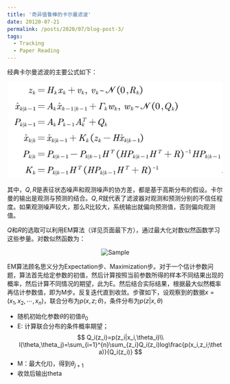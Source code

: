 ```yaml
---
title: '奇异值鲁棒的卡尔曼滤波'
date: 20120-07-21
permalink: /posts/2020/07/blog-post-3/
tags:
  - Tracking
  - Paper Reading
---
```


经典卡尔曼滤波的主要公式如下：

<p align="center">
	<img src="/../images/blog1_3.png" alt="Sample"  width="500">
	<p align="center">
	</p>
</p>

其中，$Q, R$是表征状态噪声和观测噪声的协方差，都是基于高斯分布的假设。卡尔曼的输出是观测与预测的结合。$Q,R$就代表了滤波器对观测和预测分别的不信任程度。如果观测噪声较大，那么R比较大，系统输出就偏向预测值，否则偏向观测值。

$Q$和$R$的选取可以利用EM算法（详见页面最下方），通过最大化对数似然函数学习这些参量。对数似然函数为：

<p align="center">
	<img src="/../images/blog20200721_1.png" alt="Sample"  width="500">
	<p align="center">
	</p>
</p>



EM算法顾名思义分为Expectation步、Maximization步。对于一个估计参数问题，算法首先给定参数的初值，然后计算按照当前参数所得的样本不同结果出现的概率，然后计算不同情况的期望，此为E。然后结合实际结果，根据最大似然概率再估计参数值，即为M步。反复迭代直到收敛。步骤如下，设观察到的数据$x=(x_1,x_2,\cdots,x_n)$，联合分布为$p(x,z;\theta)$，条件分布为$p(z|x,\theta)$
- 随机初始化参数$\theta$的初值$\theta_0$
- E: 计算联合分布的条件概率期望；
$$
Q_i(z_i)=p(z_i|x_i,\theta_i)\\
l(\theta,\theta_j)=\sum_{i=1}^{n}\sum_{z_i}Q_i(z_i)log\frac{p(x_i,z_i;\theta)}{Q_i(z_i)}
$$
- M：最大化$l()$，得到$\theta_{j+1}$
- 收敛后输出theta

